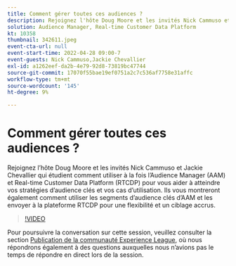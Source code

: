 ```yaml
---
title: Comment gérer toutes ces audiences ?
description: Rejoignez l'hôte Doug Moore et les invités Nick Cammuso et Jackie Chevallier en regardant comment utiliser à la fois Audience Manager (AAM) et Real-time Customer Data Platform ... (Les descriptions doivent être comprises entre 60 et 160 caractères)
solution: Audience Manager, Real-time Customer Data Platform
kt: 10358
thumbnail: 342611.jpeg
event-cta-url: null
event-start-time: 2022-04-28 09:00-7
event-guests: Nick Cammuso,Jackie Chevallier
exl-id: a1262eef-da2b-4e79-92d8-73819bc47744
source-git-commit: 17070f55bae19ef0751a2c7c536af7758e31affc
workflow-type: tm+mt
source-wordcount: '145'
ht-degree: 9%

---
```


# Comment gérer toutes ces audiences ?

Rejoignez l’hôte Doug Moore et les invités Nick Cammuso et Jackie Chevallier qui étudient comment utiliser à la fois l’Audience Manager (AAM) et Real-time Customer Data Platform (RTCDP) pour vous aider à atteindre vos stratégies d’audience clés et vos cas d’utilisation. Ils vous montreront également comment utiliser les segments d’audience clés d’AAM et les envoyer à la plateforme RTCDP pour une flexibilité et un ciblage accrus.

>[!VIDEO](https://video.tv.adobe.com/v/342611/?quality=12&learn=on)

Pour poursuivre la conversation sur cette session, veuillez consulter la section [Publication de la communauté Experience League](https://experienceleaguecommunities.adobe.com/t5/adobe-audience-manager/experience-league-live-post-session-discussion-how-do-i-handle/m-p/450340#M419), où nous répondrons également à des questions auxquelles nous n’avions pas le temps de répondre en direct lors de la session.

